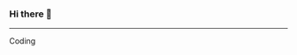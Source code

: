 ### Hi there 👋

<!--
**yesifita/yesifita** is a ✨ _special_ ✨ repository because its `README.md` (this file) appears on your GitHub profile.

Web developer

- 🔭 I’m currently working on No Cuntry project...
- 🌱 I’m currently learning ...
- 👯 I’m looking to collaborate on ...
- 🤔 I’m looking for help with ...

- 📫 How to reach me: ...
- 😄 Pronouns: she/her...
- ⚡ Fun fact: ...
-->
---
Coding

